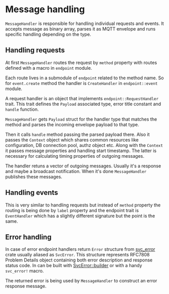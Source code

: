 
# Message handling

`MessageHandler` is responsible for handling individual requests and events.
It accepts message as binary array, parses it as MQTT envelope and runs specific handling depending
on the type.

## Handling requests

At first `MessageHandler` routes the request by `method` property with routes defined with a macro
in `endpoint` module.

Each route lives in a submodule of `endpoint` related to the method name. So for `event.create`
method the handler is `CreateHandler` in `endpoint::event` module.

A request handler is an object that implements `endpoint::RequestHandler` trait. This trait defines
the `Payload` associated type, error title constant and `handle` function.

`MessageHandler` gets `Payload` struct for the handler type that matches the method and parses
the incoming envelope payload to that type.

Then it calls `handle` method passing the parsed payload there. Also it passes the `Context` object
which shares common resources like configuration, DB connection pool, authz object etc.
Along with the `Context` it passes message properties and handling start timestamp.
The latter is necessary for calculating timing properties of outgoing messages.

The handler retuns a vector of outgoing messages. Usually it's a response and maybe a broadcast
notification. When it's done `MessageHandler` publishes these messages.

## Handling events

This is very similar to handling requests but instead of `method` property the routing is being
done by `label` property and the endpoint trait is `EventHandler` which has a slightly different
signature but the point is the same.

## Error handling

In case of error endpoint handlers return `Error` structure from [svc_error][svc_error] crate
usually aliased as `SvcError`. This structure represents RFC7808 Problem Details object containing
both error description and response status code. In can be built with
[SvcError::builder][svc_error_builder] or with a handy `svc_error!` macro.

The returned error is being used by `MessageHandler` to construct an error response message.

[svc_error]:https://github.com/netology-group/svc-error-rs
[svc_error_builder]:https://docs.rs/svc-error/0.1.8/svc_error/struct.Builder.html
